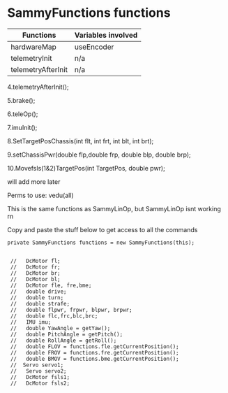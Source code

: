
# SammyFunctions functions



| Functions     | Variables involved |
|---------------|--------------------|
| hardwareMap   | useEncoder         |
| telemetryInit | n/a                |
|telemetryAfterInit|n/a|





4.telemetryAfterInit();


5.brake();



6.teleOp();



7.imuInit();



8.SetTargetPosChassis(int flt, int frt, int blt, int brt);



9.setChassisPwr(double flp,double frp, double blp, double brp);



10.Movefsls(1&2)TargetPos(int TargetPos, double pwr);




will add more later










Perms to use: vedu(all)









This is the same functions as SammyLinOp, but SammyLinOp isnt working rn







Copy and paste the stuff below to get access to all the commands
~~~~~~~~~~~~~~~~~~~~~~~~~~~~~~~~~~~~~~~~~~~~~~~~
private SammyFunctions functions = new SammyFunctions(this);


 //   DcMotor fl;
 //   DcMotor fr;
 //   DcMotor br;
 //   DcMotor bl;
 //   DcMotor fle, fre,bme;
 //   double drive;
 //   double turn;
 //   double strafe;
 //   double flpwr, frpwr, blpwr, brpwr;
 //   double flc,frc,blc,brc;
 //   IMU imu;
 //   double YawAngle = getYaw();
 //   double PitchAngle = getPitch();
 //   double RollAngle = getRoll();
 //   double FLOV = functions.fle.getCurrentPosition();
 //   double FROV = functions.fre.getCurrentPosition();
 //   double BMOV = functions.bme.getCurrentPosition();
 //  Servo servo1;
 //   Servo servo2;
 //   DcMotor fsls1;
 //   DcMotor fsls2;
~~~~~~~~~~~~~~~~~~~~~~~~~~~~~~~~~~~~~~~~~~~~~~~~
